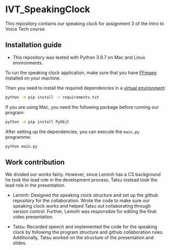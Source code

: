 # IVT_SpeakingClock

This repository contains our speaking clock for assignment 3 of the Intro to Voice Tech course.

## Installation guide

- This repository was tested with Python 3.9.7 on Mac and Linux environments.

To run the speaking clock application, make sure that you have [FFmpeg](https://ffmpeg.org/download.html) installed on your machine.

Then you need to install the required dependencies in a [virtual environment](https://virtualenv.pypa.io/en/latest/):

```sh
python -m pip install -r requirements.txt
```

If you are using Mac, you need the following package before running our program:

```sh
python -m pip install PyObjC
```

After setting up the dependencies, you can execute the `main.py` programme:

```sh
python main.py
```

## Work contribution
We divided our works fairly. However, since Leminh has a CS background he took the lead role in the development process. Tatsu instead took the lead role in the presentation.

- Leminh: Designed the speaking clock structure and set up the github repository for the collaboration. Wrote the code to make sure our speaking clock works and helped Tatsu out collaborating through version control. Further, Leminh was responsible for editing the final video presentation.

- Tatsu: Recorded speech and implemented the code for the speaking clock by following the program structure and github collaboration rules. Additionally, Tatsu worked on the structure of the presentation and slides.


